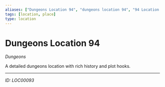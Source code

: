 ```yaml
---
aliases: ["Dungeons Location 94", "dungeons location 94", "94 Location Dungeons"]
tags: [location, place]
type: location
---
```


# Dungeons Location 94

*Dungeons*

A detailed dungeons location with rich history and plot hooks.

---
*ID: LOC00093*